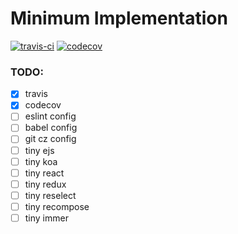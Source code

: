 # Minimum Implementation

[![travis-ci](https://travis-ci.com/FrankPaul1/tiny.svg?branch=master)](https://travis-ci.com/FrankPaul1/tiny)
[![codecov](https://codecov.io/gh/FrankPaul1/tiny/branch/master/graph/badge.svg)](https://codecov.io/gh/FrankPaul1/tiny)


### TODO:
- [x] travis
- [x] codecov
- [ ] eslint config
- [ ] babel config
- [ ] git cz config
- [ ] tiny ejs
- [ ] tiny koa
- [ ] tiny react
- [ ] tiny redux
- [ ] tiny reselect
- [ ] tiny recompose
- [ ] tiny immer
